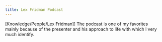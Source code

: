 ```yaml
---
title: Lex Fridman Podcast
---
```


[Knowledge/People/Lex Fridman]] The podcast is one of my favorites mainly because of the presenter and his approach to life with which I very much identify.